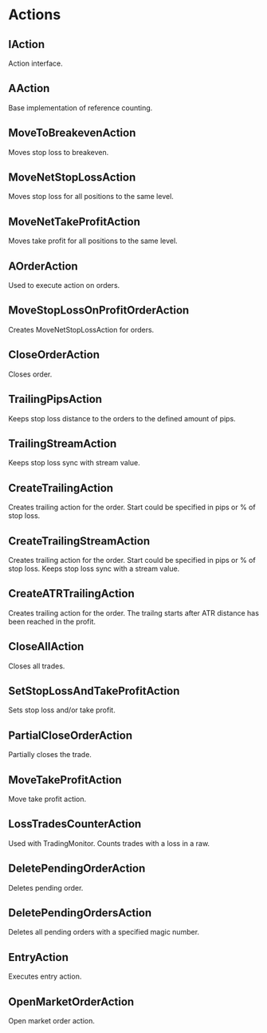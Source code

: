 # Actions

## IAction

Action interface.

## AAction

Base implementation of reference counting.

## MoveToBreakevenAction

Moves stop loss to breakeven.

## MoveNetStopLossAction

Moves stop loss for all positions to the same level.

## MoveNetTakeProfitAction

Moves take profit for all positions to the same level.

## AOrderAction

Used to execute action on orders.

## MoveStopLossOnProfitOrderAction

Creates MoveNetStopLossAction for orders.

## CloseOrderAction

Closes order.

## TrailingPipsAction

Keeps stop loss distance to the orders to the defined amount of pips.

## TrailingStreamAction

Keeps stop loss sync with stream value.

## CreateTrailingAction

Creates trailing action for the order. Start could be specified in pips or % of stop loss.

## CreateTrailingStreamAction

Creates trailing action for the order. Start could be specified in pips or % of stop loss. Keeps stop loss sync with a stream value.

## CreateATRTrailingAction

Creates trailing action for the order. The trailng starts after ATR distance has been reached in the profit.

## CloseAllAction

Closes all trades.

## SetStopLossAndTakeProfitAction

Sets stop loss and/or take profit.

## PartialCloseOrderAction

Partially closes the trade.

## MoveTakeProfitAction

Move take profit action.

## LossTradesCounterAction

Used with TradingMonitor. Counts trades with a loss in a raw.

## DeletePendingOrderAction

Deletes pending order.

## DeletePendingOrdersAction

Deletes all pending orders with a specified magic number.

## EntryAction

Executes entry action.

## OpenMarketOrderAction

Open market order action.